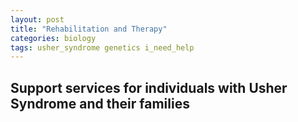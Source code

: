 ```yaml
---
layout: post
title: "Rehabilitation and Therapy"
categories: biology
tags: usher_syndrome genetics i_need_help
---
```


## Support services for individuals with Usher Syndrome and their families



